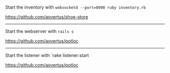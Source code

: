 Start the inventory with `websocketd --port=8090 ruby inventory.rb`

https://github.com/aovertus/shoe-store

-------------------------------------------------------------------

Start the webserver with `rails s`

https://github.com/aovertus/potloc

-------------------------------------------------------------------

Start the listener with `rake listener:start

https://github.com/aovertus/potloc

